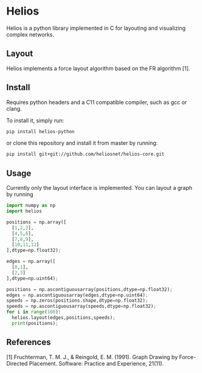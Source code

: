# Helios

Helios is a python library implemented in C for layouting and visualizing complex networks.

## Layout

Helios implements a force layout algorithm based on the FR algorithm [1].

## Install

Requires python headers and a C11 compatible compiler, such as gcc or clang.

To install it, simply run:

```bash
pip install helios-python
```

or clone this repository and install it from master by running:

```bash
pip install git+git://github.com/heliosnet/helios-core.git
```
## Usage

Currently only the layout interface is implemented.
You can layout a graph by running

```python
import numpy as np
import helios

positions = np.array([
  [1,2,3],
  [4,5,6],
  [7,8,9],
  [10,11,12]
],dtype=np.float32);

edges = np.array([
  [0,1],
  [2,3]
],dtype=np.uint64);

positions = np.ascontiguousarray(positions,dtype=np.float32);
edges = np.ascontiguousarray(edges,dtype=np.uint64);
speeds = np.zeros(positions.shape,dtype=np.float32);
speeds = np.ascontiguousarray(speeds,dtype=np.float32);
for i in range(100):
  helios.layout(edges,positions,speeds);
  print(positions);
```


## References

[1] Fruchterman, T. M. J., & Reingold, E. M. (1991). Graph Drawing by Force-Directed Placement. Software: Practice and Experience, 21(11).
